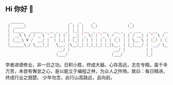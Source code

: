 ## Hi 你好 👋 
```java
  ______                    _   _     _               _                           _ _     _      
 |  ____|                  | | | |   (_)             (_)                         (_) |   | |     
 | |____   _____ _ __ _   _| |_| |__  _ _ __   __ _   _ ___   _ __   ___  ___ ___ _| |__ | | ___ 
 |  __\ \ / / _ \ '__| | | | __| '_ \| | '_ \ / _` | | / __| | '_ \ / _ \/ __/ __| | '_ \| |/ _ \
 | |___\ V /  __/ |  | |_| | |_| | | | | | | | (_| | | \__ \ | |_) | (_) \__ \__ \ | |_) | |  __/
 |______\_/ \___|_|   \__, |\__|_| |_|_|_| |_|\__, | |_|___/ | .__/ \___/|___/___/_|_.__/|_|\___|
                       __/ |                   __/ |         | |                                 
                      |___/                   |___/          |_|                                 
```
学者进德修业，非一日之功。日积小胜，终成大器。心存高远，志在专精。虽千辛万苦，未尝有懈怠之心，是以能立于编程之林，为众人之所倚。故曰：每日精进，终成行业之翘楚。
少年勿念，此行山高路远，且向前。
<!--
**yuanqunjie/yuanqunjie** is a ✨ _special_ ✨ repository because its `README.md` (this file) appears on your GitHub profile.

Here are some ideas to get you started:

- 🔭 I’m currently working on ...
- 🌱 I’m currently learning ...
- 👯 I’m looking to collaborate on ...
- 🤔 I’m looking for help with ...
- 💬 Ask me about ...
- 📫 How to reach me: ...
- 😄 Pronouns: ...
- ⚡ Fun fact: ...
-->
